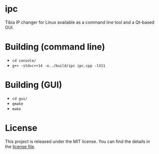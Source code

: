 ipc
====

Tibia IP changer for Linux available as a command line tool and a Qt-based GUI.

Building (command line)
========

* ``cd console/``
* ``g++ -std=c++14 -o../build/ipc ipc.cpp -lX11``

Building (GUI)
========

* ``cd gui/``
* ``qmake``
* ``make``

License
=======

This project is released under the MIT license. You can find the details in the [license file](LICENSE.md).
